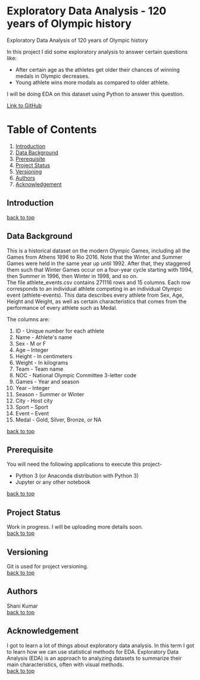 # Exploratory Data Analysis - 120 years of Olympic history
Exploratory Data Analysis of 120 years of Olympic history

In this project I did some exploratory analysis to answer certain questions like:
* After certain age as the athletes get older their chances of winning medals in Olympic decreases.
* Young athlete wins more modals as compared to older athlete.

I will be doing EDA on this dataset using Python to answer this question. 

[Link to GitHub](https://github.com/sutharshani/employee_retention)

# Table of Contents
1. [Introduction](#introduction)
2. [Data Background](#data-background)
3. [Prerequisite](#prerequisite)
4. [Project Status](#project-status)
5. [Versioning](#versioning)
6. [Authors](#authors)
7. [Acknowledgement](#acknowledgement)


## Introduction

[back to top](#table-of-contents)
## Data Background

This is a historical dataset on the modern Olympic Games, including all the Games from Athens 1896 to Rio 2016. 
Note that the Winter and Summer Games were held in the same year up until 1992. After that, they staggered them such 
that Winter Games occur on a four-year cycle starting with 1994, then Summer in 1996, then Winter in 1998, and so on. \
The file athlete_events.csv contains 271116 rows and 15 columns. Each row corresponds to an individual athlete competing
in an individual Olympic event (athlete-events). This data describes every athlete from Sex, Age, Height and Weight, 
as well as certain characteristics that comes from the performance of every athlete such as Medal.

The columns are:
1.	ID - Unique number for each athlete
1.	Name - Athlete's name
1.	Sex - M or F
1.	Age – Integer
1.	Height - In centimeters
1.	Weight - In kilograms
1.	Team - Team name
1.	NOC - National Olympic Committee 3-letter code
1.	Games - Year and season
1.	Year – Integer
1.	Season - Summer or Winter
1.	City - Host city
1.	Sport – Sport
1.	Event – Event
1.	Medal - Gold, Silver, Bronze, or NA

[back to top](#table-of-contents)
## Prerequisite
You will need the following applications to execute this project-

* Python 3 (or Anaconda distribution with Python 3)
* Jupyter or any other notebook 

[back to top](#table-of-contents)

## Project Status
Work in progress. I will be uploading more details soon. \
[back to top](#table-of-contents)

## Versioning
Git is used for project versioning. \
[back to top](#table-of-contents)

## Authors
Shani Kumar \
[back to top](#table-of-contents)

## Acknowledgement
I got to learn a lot of things about exploratory data analysis. In this term I got to learn how we can use statistical
methods for EDA. Exploratory Data Analysis (EDA) is an approach to analyzing datasets to summarize their main 
characteristics, often with visual methods. \
[back to top](#table-of-contents)
